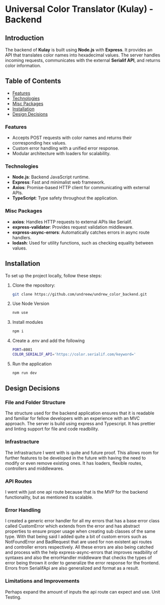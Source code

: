 # Universal Color Translator (Kulay) - Backend

## Introduction

The backend of **Kulay** is built using **Node.js** with **Express**. It provides an API that translates color names into hexadecimal values. The server handles incoming requests, communicates with the external **Serialif API**, and returns color information.

## Table of Contents

- [Features](#features)
- [Technologies](#tech-stack)
- [Misc Packages](#misc-packages)
- [Installation](#installation)
- [Design Decisions](#design-decisions)

### Features

- Accepts POST requests with color names and returns their corresponding hex values.
- Custom error handling with a unified error response.
- Modular architecture with loaders for scalability.

### Technologies

- **Node.js**: Backend JavaScript runtime.
- **Express**: Fast and minimalist web framework.
- **Axios**: Promise-based HTTP client for communicating with external APIs.
- **TypeScript**: Type safety throughout the application.

### Misc Packages

- **axios**: Handles HTTP requests to external APIs like Serialif.
- **express-validator**: Provides request validation middleware.
- **express-async-errors**: Automatically catches errors in async route handlers.
- **lodash**: Used for utility functions, such as checking equality between values.

## Installation

To set up the project locally, follow these steps:

1. Clone the repository:
   ```bash
   git clone https://github.com/undreew/undrew_color_backend.git
   ```
2. Use Node Version
   ```bash
   nvm use
   ```
3. Install modules
   ```bash
   npm i
   ```
4. Create a .env and add the following
   ```bash
   PORT=8001
   COLOR_SERIALIF_API='https://color.serialif.com/keyword='
   ```
5. Run the application
   ```bash
   npm run dev
   ```

## Design Decisions

### File and Folder Structure

The structure used for the backend application ensures that it is readable and familiar for fellow developers with an experience with an MVC approach. The server is build using express and Typescript. It has prettier and linting support for file and code readbility.

### Infrastracture

The infrastracture I went with is quite and future proof. This allows room for further features to be developed in the future with having the need to modify or even remove existing ones. It has loaders, flexible routes, controllers and middlewares.

### API Routes

I went with just one api route because that is the MVP for the backend functionality, but as mentioned its scalable.

### Error Handling

I created a generic error handler for all my errors that has a base error class called CustomError which extends from the error and has abstract properties to ensure proper usage when creating sub classes of the same type. With that being said I added quite a bit of custom errors such as NotFoundError and BadRequest that are used for non existent api routes and controller errors respectively. All these errors are also being catched and process with the help express-async-errors that improves readbility of syntaxes and also the errorHandler middleware that checks the types of error being thrown it order to generalize the error response for the frontend. Errors from SerialifApi are also generalized and format as a result.

### Limitations and Improvements

Perhaps expand the amount of inputs the api route can expect and use. Unit Testing.
